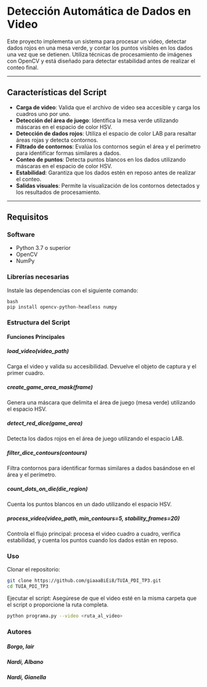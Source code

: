# **Detección Automática de Dados en Video**

Este proyecto implementa un sistema para procesar un video, detectar dados rojos en una mesa verde, y contar los puntos visibles en los dados una vez que se detienen. Utiliza técnicas de procesamiento de imágenes con OpenCV y está diseñado para detectar estabilidad antes de realizar el conteo final.

---

## **Características del Script**
- **Carga de video**: Valida que el archivo de video sea accesible y carga los cuadros uno por uno.
- **Detección del área de juego**: Identifica la mesa verde utilizando máscaras en el espacio de color HSV.
- **Detección de dados rojos**: Utiliza el espacio de color LAB para resaltar áreas rojas y detecta contornos.
- **Filtrado de contornos**: Evalúa los contornos según el área y el perímetro para identificar formas similares a dados.
- **Conteo de puntos**: Detecta puntos blancos en los dados utilizando máscaras en el espacio de color HSV.
- **Estabilidad**: Garantiza que los dados estén en reposo antes de realizar el conteo.
- **Salidas visuales**: Permite la visualización de los contornos detectados y los resultados de procesamiento.

---

## **Requisitos**

### **Software**
- Python 3.7 o superior
- OpenCV
- NumPy

### **Librerías necesarias**
Instale las dependencias con el siguiente comando:

```
bash
pip install opencv-python-headless numpy
```

### **Estructura del Script**
#### **Funciones Principales**

##### *load_video(video_path)*
Carga el video y valida su accesibilidad. Devuelve el objeto de captura y el primer cuadro.

##### *create_game_area_mask(frame)*
Genera una máscara que delimita el área de juego (mesa verde) utilizando el espacio HSV.

##### *detect_red_dice(game_area)*
Detecta los dados rojos en el área de juego utilizando el espacio LAB.

##### *filter_dice_contours(contours)*
Filtra contornos para identificar formas similares a dados basándose en el área y el perímetro.

##### *count_dots_on_die(die_region)*
Cuenta los puntos blancos en un dado utilizando el espacio HSV.

##### *process_video(video_path, min_contours=5, stability_frames=20)*
Controla el flujo principal: procesa el video cuadro a cuadro, verifica estabilidad, y cuenta los puntos cuando los dados están en reposo.

### **Uso**

Clonar el repositorio:

```bash
git clone https://github.com/giaaaBiEi8/TUIA_PDI_TP3.git
cd TUIA_PDI_TP3
```
Ejecutar el script: Asegúrese de que el video esté en la misma carpeta que el script o proporcione la ruta completa.

```bash
python programa.py --video <ruta_al_video>
```


### **Autores**

##### **Borgo, Iair**
##### **Nardi, Albano**
##### **Nardi, Gianella**
